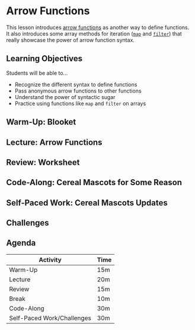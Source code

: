 # Arrow Functions
This lesson introduces [arrow functions](https://javascript.info/arrow-functions-basics) as another way to define functions. It also introduces some array methods for iteration ([`map`](https://developer.mozilla.org/en-US/docs/Web/JavaScript/Reference/Global_Objects/Array/map) and [`filter`](https://developer.mozilla.org/en-US/docs/Web/JavaScript/Reference/Global_Objects/Array/filter)) that really showcase the power of arrow function syntax.

## Learning Objectives
Students will be able to...

- Recognize the different syntax to define functions
- Pass anonymous arrow functions to other functions
- Understand the power of syntactic sugar
- Practice using functions like `map` and `filter` on arrays

## Warm-Up: Blooket


## Lecture: Arrow Functions


## Review: Worksheet


## Code-Along: Cereal Mascots for Some Reason


## Self-Paced Work: Cereal Mascots Updates


## Challenges

 
## Agenda

| Activity | Time |
|-|-|
| Warm-Up | 15m |
| Lecture | 20m |
| Review | 15m |
| Break | 10m |
| Code-Along | 30m |
| Self-Paced Work/Challenges | 30m |
